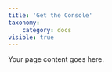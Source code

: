```yaml
---
title: 'Get the Console'
taxonomy:
    category: docs
visible: true
---
```


Your page content goes here.